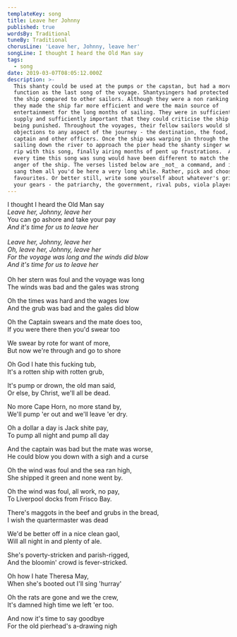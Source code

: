 ```yaml
---
templateKey: song
title: Leave her Johnny
published: true
wordsBy: Traditional
tuneBy: Traditional
chorusLine: 'Leave her, Johnny, leave her'
songLine: I thought I heard the Old Man say
tags:
  - song
date: 2019-03-07T08:05:12.000Z
description: >-
  This shanty could be used at the pumps or the capstan, but had a more famous
  function as the last song of the voyage. Shantysingers had protected status on
  the ship compared to other sailors. Although they were a non ranking sailor,
  they made the ship far more efficient and were the main source of
  entertainment for the long months of sailing. They were in sufficiently short
  supply and sufficiently important that they could criticise the ship without
  being punished. Throughout the voyages, their fellow sailors would share their
  objections to any aspect of the journey - the destination, the food, the
  captain and other officers. Once the ship was warping in through the locks or
  sailing down the river to approach the pier head the shanty singer would let
  rip with this song, finally airing months of pent up frustrations.  As such,
  every time this song was sung would have been different to match the specific
  anger of the ship. The verses listed below are _not_ a command, and if you
  sang them all you'd be here a very long while. Rather, pick and choose your
  favourites. Or better still, write some yourself about whatever's grinding
  your gears - the patriarchy, the government, rival pubs, viola players etc.
---
```

I thought I heard the Old Man say\
_Leave her, Johnny, leave her_\
You can go ashore and take your pay\
_And it's time for us to leave her_\
\
_Leave her, Johnny, leave her_\
_Oh, leave her, Johnny, leave her_\
_For the voyage was long and the winds did blow_\
_And it's time for us to leave her_\
\
Oh her stern was foul and the voyage was long\
The winds was bad and the gales was strong

Oh the times was hard and the wages low\
And the grub was bad and the gales did blow

Oh the Captain swears and the mate does too,\
If you were there then you'd swear too

We swear by rote for want of more,\
But now we're through and go to shore

Oh God I hate this fucking tub,\
It's a rotten ship with rotten grub,

It's pump or drown, the old man said,\
Or else, by Christ, we'll all be dead.

No more Cape Horn, no more stand by,\
We'll pump 'er out and we'll leave 'er dry.

Oh a dollar a day is Jack shite pay,\
To pump all night and pump all day

And the captain was bad but the mate was worse,\
He could blow you down with a sigh and a curse

Oh the wind was foul and the sea ran high,\
She shipped it green and none went by.

Oh the wind was foul, all work, no pay,\
To Liverpool docks from Frisco Bay.

There's maggots in the beef and grubs in the bread,\
I wish the quartermaster was dead

We'd be better off in a nice clean gaol,\
Will all night in and plenty of ale.

She's poverty-stricken and parish-rigged,\
And the bloomin' crowd is fever-stricked.

Oh how I hate Theresa May,\
When she's booted out I'll sing 'hurray'

Oh the rats are gone and we the crew,\
It's damned high time we left 'er too.

And now it's time to say goodbye\
For the old pierhead's a-drawing nigh
